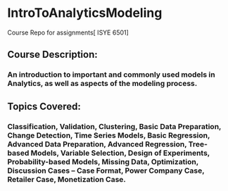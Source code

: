 # IntroToAnalyticsModeling
Course Repo for assignments[ ISYE 6501]


## Course Description:
### An introduction to important and commonly used models in Analytics, as well as aspects of the modeling process. 

## Topics Covered:
### Classification, Validation, Clustering, Basic Data Preparation, Change Detection, Time Series Models, Basic Regression, Advanced Data Preparation, Advanced Regression, Tree-based Models, Variable Selection, Design of Experiments, Probability-based Models, Missing Data, Optimization, Discussion Cases – Case Format, Power Company Case, Retailer Case, Monetization Case. 
